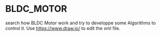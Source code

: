 # BLDC_MOTOR
search how BLDC Motor work and try to developpe some Algorithms to control it.
Use https://www.draw.io/ to edit the xml file.
